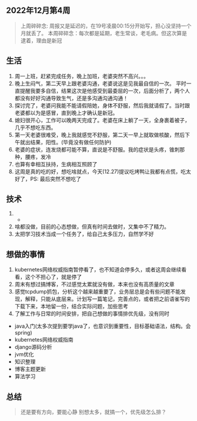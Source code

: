 ## 2022年12月第4周

> 上周碎碎念: 周报又是延迟的，在19号凌晨00:15分开始写，担心没坚持一个月就丢了。
> 本周碎碎念：每次都是延期，老生常谈，老毛病。但这次算是逮着，理由是新冠


## 生活
1. 周一上班，赶紧完成任务，晚上加班，老婆突然不高兴。。。
2. 晚上生闷气，第二天早上跟老婆沟通，老婆说这是见我最自信的一次。
平时一直提醒我要多自信，结果这次是他感受到最委屈的一次，后面分析了，两个人都没有好好沟通导致生气，还是多沟通沟通沟通！
3. 探讨完了，老婆问我能不能请假陪她，身体不舒服，然后我就请假了。当时跟老婆都以为是感冒，直到晚上才确认是新冠。
4. 媳妇很开心，工作可以晚两天完成了。老婆在床上躺了一天，全身裹着被子，几乎不想吃东西。
5. 第一天老婆很难受，晚上我就感觉不舒服，第二天一早上就取做核酸，然后下午就出结果，阳性。(毕竟没有做任何防护)
6. 老婆的症状，连发烧都可能不算，直说是不舒服。我的症状是头疼，锥刺那种，腰疼，发冷
7. 也算有幸相互扶持，生病相互照顾了
8. 这周是真的吃的好，想吃啥就点，今天(12.27)提议吃烤鸭让我都有点慌，吃太好了，PS: 最后突然不想吃了


## 技术
1. -
2. 啥都没做，目前的心态想做，但真有时间去做时，又集中不了精力。
3. 太把学习技术当成一个任务了，给自己太多压力，自然学不好

## 想做的事情
1. kubernetes网络权威指南暂停看了，也不知道会停多久，或者这周会继续看看，这个不担心了，就是停了
2. 周末有想过搞博客，不过感觉太累就没有做，本来也没有高质量的文章
3. 感觉tcpdump抓包，分析这个越来越重要了，业务层总是会有些问题不能发现，解释，只能从底层来。计划写一篇笔记，完善点的，或者把之前语雀写的下载下来，本地留一份，结合实际问题，加些思考
4. 了解工作与日常的时间安排，把自己想做的事情排优先级，没有同时

- java入门(太多次提到要学java了，也意识到重要性，目标基础语法，结构。会spring)
- kubernetes网络权威指南
- django源码分析
- jvm优化
- 知识整理
- 博客主题更新
- 算法学习


## 总结
> 还是要有方向，要能心静
> 别想太多，就搞一个，优先级怎么排？